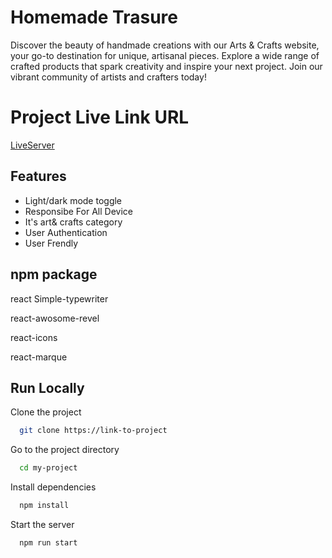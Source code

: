 


# Homemade Trasure
Discover the beauty of handmade creations with our Arts & Crafts website, your go-to destination for unique, artisanal pieces. Explore a wide range of  crafted products that spark creativity and inspire your next project. Join our vibrant community of artists and crafters today!

 # Project Live Link URL
 [LiveServer](https://assigment-10-9ef01.web.app/)

 



## Features

- Light/dark mode toggle
- Responsibe For All Device
-  It's art& crafts category
- User Authentication
- User Frendly


## npm package
react Simple-typewriter

react-awosome-revel

react-icons

react-marque

## Run Locally

Clone the project

```bash
  git clone https://link-to-project
```

Go to the project directory

```bash
  cd my-project
```

Install dependencies

```bash
  npm install
```

Start the server

```bash
  npm run start
```

